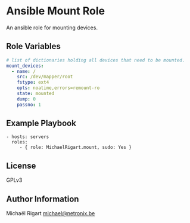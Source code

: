 Ansible Mount Role
==================

An ansible role for mounting devices.

Role Variables
--------------

```yaml
# list of dictionaries holding all devices that need to be mounted.
mount_devices:
  - name: /
    src: /dev/mapper/root
    fstype: ext4
    opts: noatime,errors=remount-ro
    state: mounted
    dump: 0
    passno: 1
```

Example Playbook
----------------

    - hosts: servers
      roles:
         - { role: MichaelRigart.mount, sudo: Yes }

License
-------

GPLv3

Author Information
------------------

Michaël Rigart <michael@netronix.be>